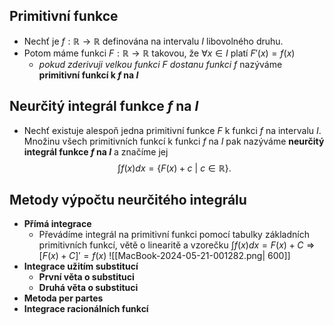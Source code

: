 ## Primitivní funkce
- Nechť je $f: \mathbb{R} \rightarrow \mathbb{R}$ definována na intervalu $I$ libovolného druhu.
- Potom máme funkci $F: \mathbb{R} \rightarrow \mathbb{R}$ takovou, že $\forall{x} \in I$ platí $F'(x)=f(x)$ 
	- *pokud zderivuji velkou funkci $F$ dostanu funkci $f$*
	nazýváme **primitivní funkcí k $f$ na $I$**


## Neurčitý integrál funkce $f$ na $I$
- Nechť existuje alespoň jedna primitivní funkce $F$ k funkci $f$ na intervalu $I$. Množinu všech primitivních funkcí k funkci $f$ na $I$ pak nazýváme **neurčitý integrál funkce $f$ na $I$** a značíme jej $$\int{f(x)dx}=\{F(x) +c\ |\ c \in \mathbb{R}\}.$$

## Metody výpočtu neurčitého integrálu
- **Přímá integrace**
	- Převádíme integrál na primitivní funkci pomocí tabulky základních primitivních funkcí, větě o linearitě a vzorečku $\int{f(x)dx}=F(x)+C \Rightarrow [F(x)+C]' = f(x)$
![[MacBook-2024-05-21-001282.png| 600]]
- **Integrace užitím substitucí**
	- **První věta o substituci**
	- **Druhá věta o substituci**
- **Metoda per partes**
- **Integrace racionálních funkcí**
